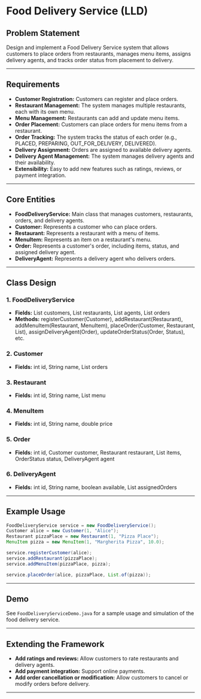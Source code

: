 # Food Delivery Service (LLD)

## Problem Statement

Design and implement a Food Delivery Service system that allows customers to place orders from restaurants, manages menu items, assigns delivery agents, and tracks order status from placement to delivery.

---

## Requirements

- **Customer Registration:** Customers can register and place orders.
- **Restaurant Management:** The system manages multiple restaurants, each with its own menu.
- **Menu Management:** Restaurants can add and update menu items.
- **Order Placement:** Customers can place orders for menu items from a restaurant.
- **Order Tracking:** The system tracks the status of each order (e.g., PLACED, PREPARING, OUT_FOR_DELIVERY, DELIVERED).
- **Delivery Assignment:** Orders are assigned to available delivery agents.
- **Delivery Agent Management:** The system manages delivery agents and their availability.
- **Extensibility:** Easy to add new features such as ratings, reviews, or payment integration.

---

## Core Entities

- **FoodDeliveryService:** Main class that manages customers, restaurants, orders, and delivery agents.
- **Customer:** Represents a customer who can place orders.
- **Restaurant:** Represents a restaurant with a menu of items.
- **MenuItem:** Represents an item on a restaurant's menu.
- **Order:** Represents a customer's order, including items, status, and assigned delivery agent.
- **DeliveryAgent:** Represents a delivery agent who delivers orders.

---

## Class Design

### 1. FoodDeliveryService
- **Fields:** List<Customer> customers, List<Restaurant> restaurants, List<DeliveryAgent> agents, List<Order> orders
- **Methods:** registerCustomer(Customer), addRestaurant(Restaurant), addMenuItem(Restaurant, MenuItem), placeOrder(Customer, Restaurant, List<MenuItem>), assignDeliveryAgent(Order), updateOrderStatus(Order, Status), etc.

### 2. Customer
- **Fields:** int id, String name, List<Order> orders

### 3. Restaurant
- **Fields:** int id, String name, List<MenuItem> menu

### 4. MenuItem
- **Fields:** int id, String name, double price

### 5. Order
- **Fields:** int id, Customer customer, Restaurant restaurant, List<MenuItem> items, OrderStatus status, DeliveryAgent agent

### 6. DeliveryAgent
- **Fields:** int id, String name, boolean available, List<Order> assignedOrders

---

## Example Usage

```java
FoodDeliveryService service = new FoodDeliveryService();
Customer alice = new Customer(1, "Alice");
Restaurant pizzaPlace = new Restaurant(1, "Pizza Place");
MenuItem pizza = new MenuItem(1, "Margherita Pizza", 10.0);

service.registerCustomer(alice);
service.addRestaurant(pizzaPlace);
service.addMenuItem(pizzaPlace, pizza);

service.placeOrder(alice, pizzaPlace, List.of(pizza));
```

---

## Demo

See `FoodDeliveryServiceDemo.java` for a sample usage and simulation of the food delivery service.

---

## Extending the Framework

- **Add ratings and reviews:** Allow customers to rate restaurants and delivery agents.
- **Add payment integration:** Support online payments.
- **Add order cancellation or modification:** Allow customers to cancel or modify orders before delivery.

---